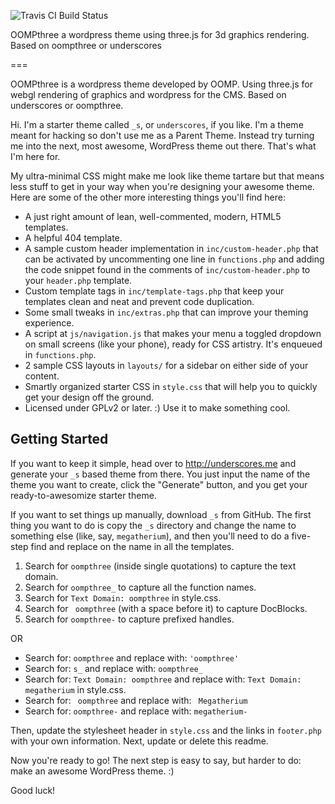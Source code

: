 ![Travis CI Build Status](https://travis-ci.org/Automattic/_s.svg?branch=master)

OOMPthree a wordpress theme using three.js for 3d graphics rendering. Based on oompthree or underscores

===

OOMPthree is a wordpress theme developed by OOMP. Using three.js for webgl rendering of graphics and wordpress for the CMS. Based on underscores or oompthree. 

Hi. I'm a starter theme called `_s`, or `underscores`, if you like. I'm a theme meant for hacking so don't use me as a Parent Theme. Instead try turning me into the next, most awesome, WordPress theme out there. That's what I'm here for.

My ultra-minimal CSS might make me look like theme tartare but that means less stuff to get in your way when you're designing your awesome theme. Here are some of the other more interesting things you'll find here:

* A just right amount of lean, well-commented, modern, HTML5 templates.
* A helpful 404 template.
* A sample custom header implementation in `inc/custom-header.php` that can be activated by uncommenting one line in `functions.php` and adding the code snippet found in the comments of `inc/custom-header.php` to your `header.php` template.
* Custom template tags in `inc/template-tags.php` that keep your templates clean and neat and prevent code duplication.
* Some small tweaks in `inc/extras.php` that can improve your theming experience.
* A script at `js/navigation.js` that makes your menu a toggled dropdown on small screens (like your phone), ready for CSS artistry. It's enqueued in `functions.php`.
* 2 sample CSS layouts in `layouts/` for a sidebar on either side of your content.
* Smartly organized starter CSS in `style.css` that will help you to quickly get your design off the ground.
* Licensed under GPLv2 or later. :) Use it to make something cool.

Getting Started
---------------

If you want to keep it simple, head over to http://underscores.me and generate your `_s` based theme from there. You just input the name of the theme you want to create, click the "Generate" button, and you get your ready-to-awesomize starter theme.

If you want to set things up manually, download `_s` from GitHub. The first thing you want to do is copy the `_s` directory and change the name to something else (like, say, `megatherium`), and then you'll need to do a five-step find and replace on the name in all the templates.

1. Search for `oompthree` (inside single quotations) to capture the text domain.
2. Search for `oompthree_` to capture all the function names.
3. Search for `Text Domain: oompthree` in style.css.
4. Search for <code>&nbsp;oompthree</code> (with a space before it) to capture DocBlocks.
5. Search for `oompthree-` to capture prefixed handles.

OR

* Search for: `oompthree` and replace with: `'oompthree'`
* Search for: `s_` and replace with: `oompthree_`
* Search for: `Text Domain: oompthree` and replace with: `Text Domain: megatherium` in style.css.
* Search for: <code>&nbsp;oompthree</code> and replace with: <code>&nbsp;Megatherium</code>
* Search for: `oompthree-` and replace with: `megatherium-`

Then, update the stylesheet header in `style.css` and the links in `footer.php` with your own information. Next, update or delete this readme.

Now you're ready to go! The next step is easy to say, but harder to do: make an awesome WordPress theme. :)

Good luck!
